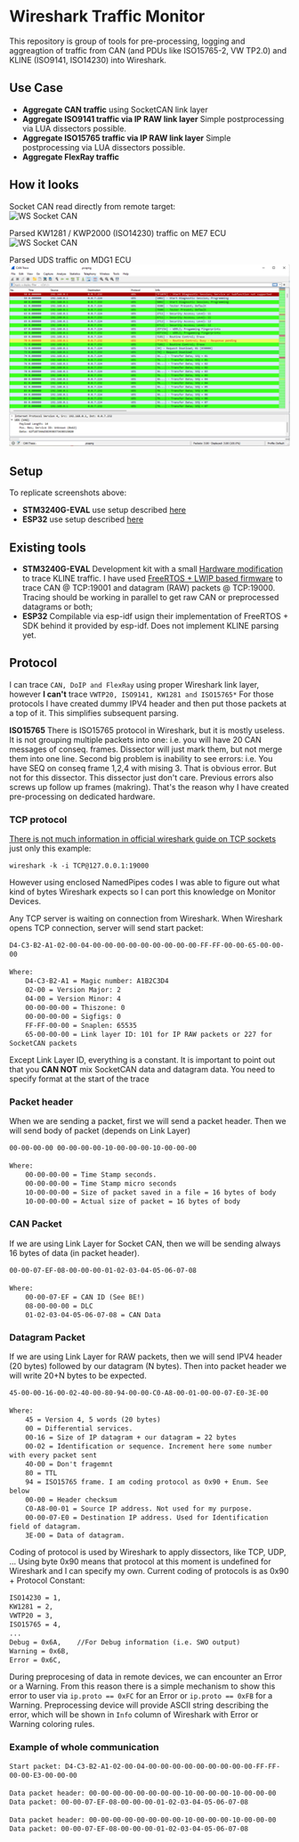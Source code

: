 # Wireshark Traffic Monitor
This repository is group of tools for pre-processing, logging and aggreagtion of traffic from CAN (and PDUs like ISO15765-2, VW TP2.0) and KLINE (ISO9141, ISO14230) into Wireshark.

## Use Case
 * **Aggregate CAN traffic** using SocketCAN link layer
 * **Aggregate ISO9141 traffic via IP RAW link layer** Simple postprocessing via LUA dissectors possible.
 * **Aggregate ISO15765 traffic via IP RAW link layer** Simple postprocessing via LUA dissectors possible.
 * **Aggregate FlexRay traffic**

## How it looks
Socket CAN read directly from remote target:  
![WS Socket CAN](/Resources/Wireshark_SocketCAN_Example.png)

Parsed KW1281 / KWP2000 (ISO14230) traffic on ME7 ECU  
![WS Socket CAN](/Resources/Wireshark_KWP2000_Example.png)

Parsed UDS traffic on MDG1 ECU  
![WS Socket CAN](/Resources/Wireshark_UDS_Example.png)

## Setup
To replicate screenshots above: 
 * **STM3240G-EVAL** use setup described [here](/Setup_STM32.md)
 * **ESP32** use setup described [here](/Setup_ESP32.md)

## Existing tools
 * **STM3240G-EVAL** Development kit with a small [Hardware modification](https://github.com/jared52005/Monitor/blob/master/Hardware/Passive_KLine/readme.md) to trace KLINE traffic. I have used [FreeRTOS + LWIP based firmware](https://github.com/jared52005/Monitor/blob/master/Firmware/STM3240G_EVAL/readme.md) to trace CAN @ TCP:19001 and datagram (RAW) packets @ TCP:19000. Tracing should be working in parallel to get raw CAN or preprocessed datagrams or both;
 * **ESP32** Compilable via esp-idf usign their implementation of FreeRTOS + SDK behind it provided by esp-idf. Does not implement KLINE parsing yet.

## Protocol
I can trace `CAN, DoIP and FlexRay` using proper Wireshark link layer, however **I can't** trace `VWTP20, ISO9141, KW1281 and ISO15765*` For those protocols I have created dummy IPV4 header and then put those packets at a top of it. This simplifies subsequent parsing.

**ISO15765** There is ISO15765 protocol in Wireshark, but it is mostly useless. It is not grouping multiple packets into one: i.e. you will have 20 CAN messages of conseq. frames. Dissector will just mark them, but not merge them into one line. Second big problem is inability to see errors: i.e. You have SEQ on conseq frame 1,2,4 with mising 3. That is obvious error. But not for this dissector. This dissector just don't care. Previous errors also screws up follow up frames (makring). That's the reason why I have created pre-processing on dedicated hardware.

### TCP protocol
[There is not much information in official wireshark guide on TCP sockets](https://wiki.wireshark.org/CaptureSetup/Pipes) just only this example:  
```
wireshark -k -i TCP@127.0.0.1:19000
```
However using enclosed NamedPipes codes I was able to figure out what kind of bytes Wireshark expects so I can port this knowledge on Monitor Devices.

Any TCP server is waiting on connection from Wireshark. When Wireshark opens TCP connection, server will send start packet:
```
D4-C3-B2-A1-02-00-04-00-00-00-00-00-00-00-00-00-FF-FF-00-00-65-00-00-00

Where:
    D4-C3-B2-A1 = Magic number: A1B2C3D4
    02-00 = Version Major: 2
    04-00 = Version Minor: 4
    00-00-00-00 = Thiszone: 0
    00-00-00-00 = Sigfigs: 0
    FF-FF-00-00 = Snaplen: 65535
    65-00-00-00 = Link layer ID: 101 for IP RAW packets or 227 for SocketCAN packets
```
Except Link Layer ID, everything is a constant. It is important to point out that you **CAN NOT** mix SocketCAN data and datagram data. You need to specify format at the start of the trace

### Packet header
When we are sending a packet, first we will send a packet header. Then we will send body of packet (depends on Link Layer)
```
00-00-00-00 00-00-00-00-10-00-00-00-10-00-00-00

Where:
    00-00-00-00 = Time Stamp seconds.
    00-00-00-00 = Time Stamp micro seconds
    10-00-00-00 = Size of packet saved in a file = 16 bytes of body
    10-00-00-00 = Actual size of packet = 16 bytes of body
```

### CAN Packet
If we are using Link Layer for Socket CAN, then we will be sending always 16 bytes of data (in packet header).
```
00-00-07-EF-08-00-00-00-01-02-03-04-05-06-07-08

Where:
    00-00-07-EF = CAN ID (See BE!)
    08-00-00-00 = DLC
    01-02-03-04-05-06-07-08 = CAN Data
```
### Datagram Packet
If we are using Link Layer for RAW packets, then we will send IPV4 header (20 bytes) followed by our datagram (N bytes). Then into packet header we will write 20+N bytes to be expected.
```
45-00-00-16-00-02-40-00-80-94-00-00-C0-A8-00-01-00-00-07-E0-3E-00

Where:
    45 = Version 4, 5 words (20 bytes)
    00 = Differential services.
    00-16 = Size of IP datagram + our datagram = 22 bytes
    00-02 = Identification or sequence. Increment here some number with every packet sent
    40-00 = Don't fragemnt
    80 = TTL
    94 = ISO15765 frame. I am coding protocol as 0x90 + Enum. See below
    00-00 = Header checksum
    C0-A8-00-01 = Source IP address. Not used for my purpose.
    00-00-07-E0 = Destination IP address. Used for Identification field of datagram.
    3E-00 = Data of datagram.
```
Coding of protocol is used by Wireshark to apply dissectors, like TCP, UDP, ... Using byte 0x90 means that protocol at this moment is undefined for Wireshark and I can specify my own. Current coding of protocols is as 0x90 + Protocol Constant:
```
ISO14230 = 1,
KW1281 = 2,
VWTP20 = 3,
ISO15765 = 4,
...
Debug = 0x6A,    //For Debug information (i.e. SWO output)
Warning = 0x6B,
Error = 0x6C,
```
During preprocesing of data in remote devices, we can encounter an Error or a Warning. From this reason there is a simple mechanism to show this error to user via `ip.proto == 0xFC` for an Error or `ip.proto == 0xFB` for a Warning. Preprocessing device will provide ASCII string describing the error, which will be shown in `Info` column of Wireshark with Error or Warning coloring rules.

### Example of whole communication
```
Start packet: D4-C3-B2-A1-02-00-04-00-00-00-00-00-00-00-00-00-FF-FF-00-00-E3-00-00-00

Data packet header: 00-00-00-00-00-00-00-00-10-00-00-00-10-00-00-00
Data packet: 00-00-07-EF-08-00-00-00-01-02-03-04-05-06-07-08

Data packet header: 00-00-00-00-00-00-00-00-10-00-00-00-10-00-00-00
Data packet: 00-00-07-EF-08-00-00-00-01-02-03-04-05-06-07-08
```